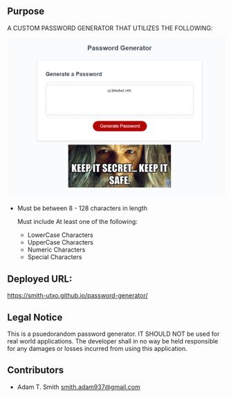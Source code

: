 ## Purpose
A CUSTOM PASSWORD GENERATOR THAT UTILIZES THE FOLLOWING: 

![](assets/images/screenshot.PNG)

 - Must be between 8 - 128 characters in length

   Must include At least one of the following: 
      - LowerCase Characters 
      - UpperCase Characters 
      - Numeric Characters
      - Special Characters
      
## Deployed URL: 
<https://smith-utxo.github.io/password-generator/>

## Legal Notice 
This is a psuedorandom password generator. IT SHOULD NOT be used for real world applications. The developer shall in no way be held responsible for any damages or losses incurred from using this application. 

## Contributors 
- Adam T. Smith <smith.adam937@gmail.com> 